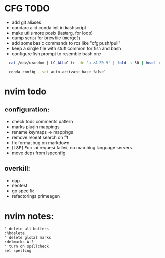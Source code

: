 # CFG TODO
- add git aliases
- condarc and conda init in bashscript
- make utils more posix (lastarg, for loop)
- dump script for brewfile (merge?)
- add some basic commands to rcs like "cfg push/pull"
- keep a single file with stuff common for fish and bash
- configure fish prompt to resemble bash one

```bash
  cat /dev/urandom | LC_ALL=C tr -dc 'a-zA-Z0-9' | fold -w 50 | head -n 1

  conda config --set auto_activate_base false`
```

# nvim todo

## configuration:
- check todo comments pattern
- marks plugin mappings
- rename keymaps -> mappings
- remove repeat search on f/t
- fix format bug on markdown
- [LSP] Format request failed, no matching language servers.
- move deps from lspconfig

## overkill:
- dap
- neotest
- go specific
- refactorings primeagen

# nvim notes:
```vim
" delete all buffers
:%bdelete
" delete global marks
:delmarks A-Z 
" turn on spellcheck
set spelling
```

